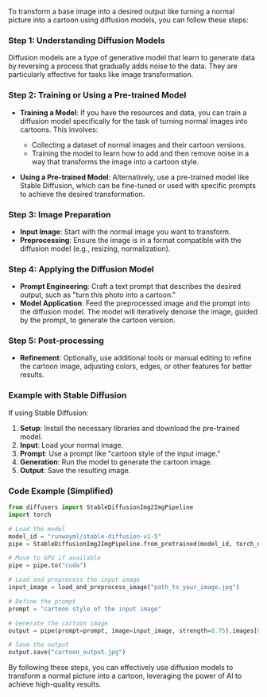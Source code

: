 To transform a base image into a desired output like turning a normal picture into a cartoon using diffusion models, you can follow these steps:

### Step 1: Understanding Diffusion Models

Diffusion models are a type of generative model that learn to generate data by reversing a process that gradually adds noise to the data. They are particularly effective for tasks like image transformation.

### Step 2: Training or Using a Pre-trained Model

- **Training a Model**: If you have the resources and data, you can train a diffusion model specifically for the task of turning normal images into cartoons. This involves:
  - Collecting a dataset of normal images and their cartoon versions.
  - Training the model to learn how to add and then remove noise in a way that transforms the image into a cartoon style.

- **Using a Pre-trained Model**: Alternatively, use a pre-trained model like Stable Diffusion, which can be fine-tuned or used with specific prompts to achieve the desired transformation.

### Step 3: Image Preparation

- **Input Image**: Start with the normal image you want to transform.
- **Preprocessing**: Ensure the image is in a format compatible with the diffusion model (e.g., resizing, normalization).

### Step 4: Applying the Diffusion Model

- **Prompt Engineering**: Craft a text prompt that describes the desired output, such as "turn this photo into a cartoon."
- **Model Application**: Feed the preprocessed image and the prompt into the diffusion model. The model will iteratively denoise the image, guided by the prompt, to generate the cartoon version.

### Step 5: Post-processing

- **Refinement**: Optionally, use additional tools or manual editing to refine the cartoon image, adjusting colors, edges, or other features for better results.

### Example with Stable Diffusion

If using Stable Diffusion:

1. **Setup**: Install the necessary libraries and download the pre-trained model.
2. **Input**: Load your normal image.
3. **Prompt**: Use a prompt like "cartoon style of the input image."
4. **Generation**: Run the model to generate the cartoon image.
5. **Output**: Save the resulting image.

### Code Example (Simplified)

```python
from diffusers import StableDiffusionImg2ImgPipeline
import torch

# Load the model
model_id = "runwayml/stable-diffusion-v1-5"
pipe = StableDiffusionImg2ImgPipeline.from_pretrained(model_id, torch_dtype=torch.float16)

# Move to GPU if available
pipe = pipe.to("cuda")

# Load and preprocess the input image
input_image = load_and_preprocess_image("path_to_your_image.jpg")

# Define the prompt
prompt = "cartoon style of the input image"

# Generate the cartoon image
output = pipe(prompt=prompt, image=input_image, strength=0.75).images[0]

# Save the output
output.save("cartoon_output.jpg")
```

By following these steps, you can effectively use diffusion models to transform a normal picture into a cartoon, leveraging the power of AI to achieve high-quality results.

